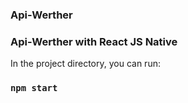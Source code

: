 ### Api-Werther
### Api-Werther with React JS Native
In the project directory, you can run:

### `npm start`
